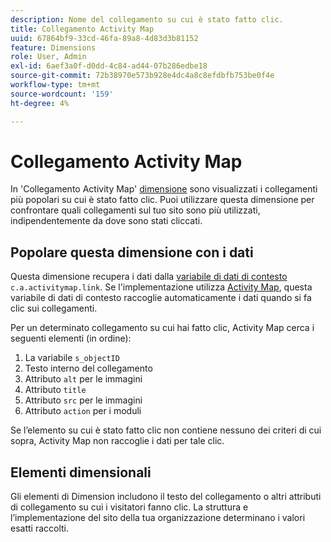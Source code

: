 ```yaml
---
description: Nome del collegamento su cui è stato fatto clic.
title: Collegamento Activity Map
uuid: 67864bf9-33cd-46fa-89a8-4d83d3b81152
feature: Dimensions
role: User, Admin
exl-id: 6aef3a0f-d0dd-4c84-ad44-07b286edbe18
source-git-commit: 72b38970e573b928e4dc4a8c8efdbfb753be0f4e
workflow-type: tm+mt
source-wordcount: '159'
ht-degree: 4%

---
```


# Collegamento Activity Map

In &#39;Collegamento Activity Map&#39; [dimensione](overview.md) sono visualizzati i collegamenti più popolari su cui è stato fatto clic. Puoi utilizzare questa dimensione per confrontare quali collegamenti sul tuo sito sono più utilizzati, indipendentemente da dove sono stati cliccati.

## Popolare questa dimensione con i dati

Questa dimensione recupera i dati dalla [variabile di dati di contesto](/help/implement/vars/page-vars/contextdata.md) `c.a.activitymap.link`. Se l&#39;implementazione utilizza [Activity Map](/help/analyze/activity-map/overview.md), questa variabile di dati di contesto raccoglie automaticamente i dati quando si fa clic sui collegamenti.

Per un determinato collegamento su cui hai fatto clic, Activity Map cerca i seguenti elementi (in ordine):

1. La variabile `s_objectID`
1. Testo interno del collegamento
1. Attributo `alt` per le immagini
1. Attributo `title`
1. Attributo `src` per le immagini
1. Attributo `action` per i moduli

Se l’elemento su cui è stato fatto clic non contiene nessuno dei criteri di cui sopra, Activity Map non raccoglie i dati per tale clic.

## Elementi dimensionali

Gli elementi di Dimension includono il testo del collegamento o altri attributi di collegamento su cui i visitatori fanno clic. La struttura e l’implementazione del sito della tua organizzazione determinano i valori esatti raccolti.
